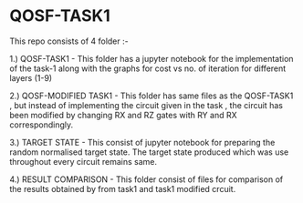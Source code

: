 # QOSF-TASK1
This repo consists of 4 folder :-

1.) QOSF-TASK1 - This folder has a jupyter notebook for the implementation of the task-1 along with the graphs for cost vs no. of iteration for different layers (1-9)

2.) QOSF-MODIFIED TASK1 - This folder has same files as the QOSF-TASK1 , but instead of implementing the circuit given in the task , the circuit has been modified by changing RX and RZ gates with RY and RX correspondingly.   

3.) TARGET STATE - This consist of  jupyter notebook for preparing the random normalised target state. The target state produced which was use throughout every circuit remains same. 

4.) RESULT COMPARISON - This folder consist of files for comparison of the results obtained by from task1 and task1 modified crcuit.
